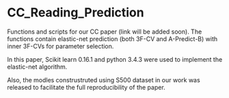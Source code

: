 # CC_Reading_Prediction

Functions and scripts for our CC paper (link will be added soon). The functions contain elastic-net prediction (both 3F-CV and A-Predict-B) with inner 3F-CVs for parameter selection.

In this paper, Scikit learn 0.16.1 and python 3.4.3 were used to implement the elastic-net algorithm.

Also, the modles construstruted using S500 dataset in our work was released to facilitate the full reproducibility of the paper.
